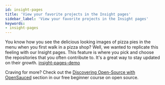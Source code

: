 ```yaml
---
id: insight-pages
title: 'View your favorite projects in the Insight pages'
sidebar_label: 'View your favorite projects in the Insight pages'
keywords:
- insight-pages
---
```


You know how you see the delicious looking images of pizza pies in the menu when you first walk in a pizza shop? Well, we wanted to replicate this feeling with our Insight pages. This feature is where you pick and choose the repositories that you often contribute to. It's a great way to stay updated on their growth.
[insight-pages-demo](../../static/gif/insight-pages-demo.gif)

Craving for more? Check out the [Discovering Open-Source with OpenSauced](https://github.com/open-sauced/intro/blob/main/05-how-to-contribute-to-open-source.md#discovering-open-source-with-opensauced) section in our free beginner course on open source.

